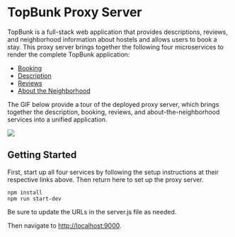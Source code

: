 # TopBunk Proxy Server
TopBunk is a full-stack web application that provides descriptions, reviews, and neighborhood information about hostels and allows users to book a stay. This proxy server brings together the following four microservices to render the complete TopBunk application:
- [Booking](https://github.com/TopBunkNYC/Booking)
- [Description](https://github.com/TopBunkNYC/Description)
- [Reviews](https://github.com/TopBunkNYC/Reviews)
- [About the Neighborhood](https://github.com/TopBunkNYC/Neighborhood)

The GIF below provide a tour of the deployed proxy server, which brings together the description, booking, reviews, and about-the-neighborhood services into a unified application. 

<img src="https://imgur.com/XqY7aWR.gif" >

## Getting Started

First, start up all four services by following the setup instructions at their respective links above. Then return here to set up the proxy server.

```
npm install
npm run start-dev
```
Be sure to update the URLs in the server.js file as needed.

Then navigate to [http://localhost:9000](http://localhost:3001).
